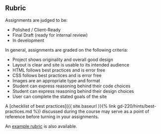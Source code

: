 Rubric
------

Assignments are judged to be:

- Polished / Client-Ready
- Final Draft (ready for internal review)
- In development

In general, assignments are graded on the following criteria:

- Project shows originality and overall good design
- Layout is clear and site is usable to its intended audience
- HTML follows best practices and is error free
- CSS follows best practices and is error free
- Images are an appropriate type and format
- Student can express reasoning behind their code choices
- Student can express reasoning behind their design choices
- User can complete the stated goals of the site

A [checklist of best practices]({{ site.baseurl }}{% link gd-220/hints/best-practices.md %}) discussed during the course may serve as a point of reference before turning in your assignments.

An [example rubric](https://docs.google.com/spreadsheets/d/14OvRJcowtc2IpjVv1EGY4tRlp3xSzL0Yzvn0urztFks/edit?usp=sharing) is also available.
